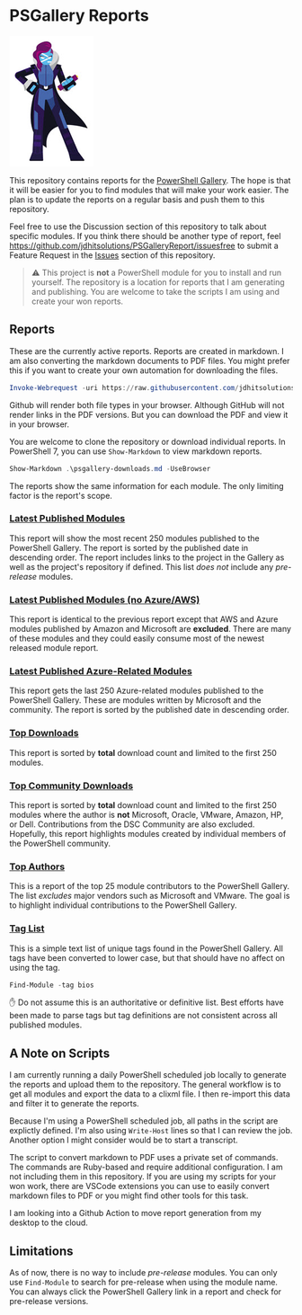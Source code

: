 # PSGallery Reports

![mspowershell](images/PowerShell-transparent-thumb.jpg)

This repository contains reports for the [PowerShell Gallery](https://powershellgallery.com). The hope is that it will be easier for you to find modules that will make your work easier. The plan is to update the reports on a regular basis and push them to this repository.

Feel free to use the Discussion section of this repository to talk about specific modules. If you think there should be another type of report, feel https://github.com/jdhitsolutions/PSGalleryReport/issuesfree to submit a Feature Request in the [Issues](https://github.com/jdhitsolutions/PSGalleryReport/issues) section of this repository.

> :warning: This project is __not__ a PowerShell module for you to install and run yourself. The repository is a location for reports that I am generating and publishing. You are welcome to take the scripts I am using and create your won reports.

## Reports

These are the currently active reports. Reports are created in markdown. I am also converting the markdown documents to PDF files. You might prefer this if you want to create your own automation for downloading the files.

```powershell
Invoke-Webrequest -uri https://raw.githubusercontent.com/jdhitsolutions/PSGalleryReport/main/psgallery-filtered.pdf -outfile d:\temp\psgallery-filtered.pdf
```

Github will render both file types in your browser. Although GitHub will not render links in the PDF versions. But you can download the PDF and view it in your browser.

 You are welcome to clone the repository or download individual reports. In PowerShell 7, you can use `Show-Markdown` to view markdown reports.

```powershell
Show-Markdown .\psgallery-downloads.md -UseBrowser
```

The reports show the same information for each module. The only limiting factor is the report's scope.

### [Latest Published Modules](psgallery-newest.md)

This report will show the most recent 250 modules published to the PowerShell Gallery. The report is sorted by the published date in descending order. The report includes links to the project in the Gallery as well as the project's repository if defined. This list *does not* include any *pre-release* modules.

### [Latest Published Modules (no Azure/AWS)](psgallery-filtered.md)

This report is identical to the previous report except that AWS and Azure modules published by Amazon and Microsoft are __excluded__. There are many of these modules and they could easily consume most of the newest released module report.

### [Latest Published Azure-Related Modules](psgallery-azure.md)

This report gets the last 250 Azure-related modules published to the PowerShell Gallery. These are modules written by Microsoft and the community. The report is sorted by the published date in descending order.

### [Top Downloads](psgallery-downloads.md)

This report is sorted by __total__ download count and limited to the first 250 modules.

### [Top Community Downloads](psgallery-downloads-community.md)

This report is sorted by __total__ download count and limited to the first 250 modules where the author is __not__ Microsoft, Oracle, VMware, Amazon, HP, or Dell. Contributions from the DSC Community are also excluded. Hopefully, this report highlights modules created by individual members of the PowerShell community.

### [Top Authors](psgallery-authors.md)

This is a report of the top 25 module contributors to the PowerShell Gallery. The list *excludes* major vendors such as Microsoft and VMware.  The goal is to highlight individual contributions to the PowerShell Gallery.

### [Tag List](taglist.txt)

This is a simple text list of unique tags found in the PowerShell Gallery. All tags have been converted to lower case, but that should have no affect on using the tag.

```powershell
Find-Module -tag bios
```

:hand: Do not assume this is an authoritative or definitive list. Best efforts have been made to parse tags but tag definitions are not consistent across all published modules.

## A Note on Scripts

I am currently running a daily PowerShell scheduled job locally to generate the reports and upload them to the repository. The general workflow is to get all modules and export the data to a clixml file. I then re-import this data and filter it to generate the reports.

Because I'm using a PowerShell scheduled job, all paths in the script are explictly defined. I'm also using `Write-Host` lines so that I can review the job. Another option I might consider would be to start a transcript.

The script to convert markdown to PDF uses a private set of commands. The commands are Ruby-based and require additional configuration. I am not including them in this repository. If you are using my scripts for your won work, there are VSCode extensions you can use to easily convert markdown files to PDF or you might find other tools for this task.

I am looking into a Github Action to move report generation from my desktop to the cloud.

## Limitations

As of now, there is no way to include *pre-release* modules. You can only use `Find-Module` to search for pre-release when using the module name. You can always click the PowerShell Gallery link in a report and check for pre-release versions.

